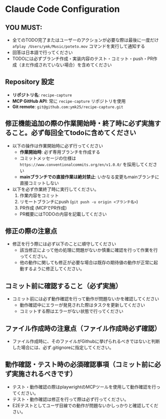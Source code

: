 # Claude Code Configuration

## YOU MUST:

- 全てのTODO完了またはユーザーのアクションが必要な際は最後に一度だけ
  `afplay /Users/ymk/Music/poteto.mov` コマンドを実行して通知する
- 回答は日本語で行ってください
- TODOには必ずブランチ作成・実装内容のテスト・コミット・push・PR作成（まだ作成されていない場合）を含めてください

## Repository 設定

- **リポジトリ名**: `recipe-capture`
- **MCP GitHub API**: 常に `recipe-capture` リポジトリを使用
- **Git remote**: `git@github.com:ymk25/recipe-capture.git`

## 修正機能追加の際の作業開始時・終了時に必ず実施すること。必ず毎回全てtodoに含めてください

- 以下の操作は作業開始時に必ず行ってください
  - **作業開始時**: 必ず専用ブランチを作成する
  - コミットメッセージの仕様は `https://www.conventionalcommits.org/en/v1.0.0/`
    を採用してください
  - **mainブランチでの直接作業は絶対禁止**: いかなる変更もmainブランチに直接コミットしない
- 以下を必ず作業終了時に実行してください。
  1. 作業内容をコミット
  2. リモートブランチにpush (`git push -u origin <ブランチ名>`)
  3. PR作成 (MCPでPR作成)
  - PR概要にはTODOの内容を記載してください

## 修正の際の注意点

- 修正を行う際には必ず以下のことに順守してください
  - 該当修正によって他の処理に問題がないか慎重に確認を行って作業を行ってください。
  - 他の動作に関しても修正が必要な場合は既存の期待値の動作が正常に起動するように修正してください。

## コミット前に確認すること（必ず実施）

- コミット前には必ず動作確認を行って動作が問題ないかを確認してください
  - 動作確認中にエラーが発見された際はタスクを更新してください
  - コミットする際はエラーがない状態で行ってください

## ファイル作成時の注意点（ファイル作成時必ず確認）

- ファイル作成時に、そのファイルがGithubに挙げられるべきではないと判断した場合には、必ず.gitignoreに指定してください。

## 動作確認・テスト時の必須確認事項（コミット前に必ず実施されるべきです）

- テスト・動作確認の際はplaywrightのMCPツールを使用して動作確認を行ってください。
- テスト・動作確認は修正を行って際は必ず行ってください。
- E2Eテストとしてユーザ目線での動作が問題ないかしっかりと確認してください。
